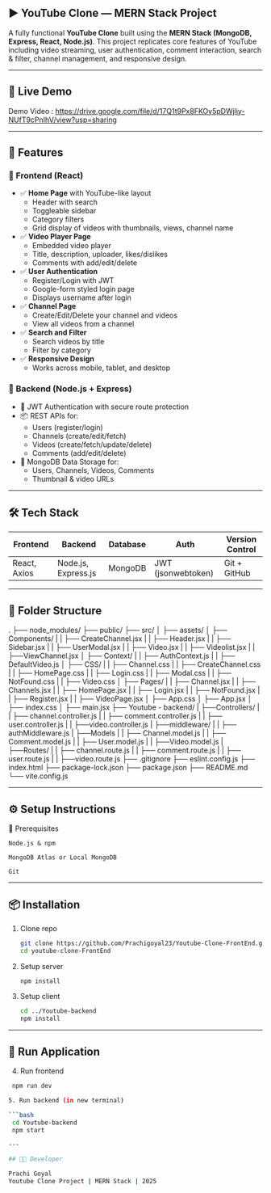 ##  ▶️ YouTube Clone — MERN Stack Project

A fully functional **YouTube Clone** built using the **MERN Stack (MongoDB, Express, React, Node.js)**. This project replicates core features of YouTube including video streaming, user authentication, comment interaction, search & filter, channel management, and responsive design.

---

## 🚀 Live Demo

Demo Video : https://drive.google.com/file/d/17Q1t9Px8FKOy5pDWjliy-NUfT9cPnIhV/view?usp=sharing

---

## 📌 Features

### 🔸 Frontend (React)

- ✅ **Home Page** with YouTube-like layout
  - Header with search
  - Toggleable sidebar
  - Category filters
  - Grid display of videos with thumbnails, views, channel name
- ✅ **Video Player Page**
  - Embedded video player
  - Title, description, uploader, likes/dislikes
  - Comments with add/edit/delete
- ✅ **User Authentication**
  - Register/Login with JWT
  - Google-form styled login page
  - Displays username after login
- ✅ **Channel Page**
  - Create/Edit/Delete your channel and videos
  - View all videos from a channel
- ✅ **Search and Filter**
  - Search videos by title
  - Filter by category
- ✅ **Responsive Design**
  - Works across mobile, tablet, and desktop

### 🔹 Backend (Node.js + Express)

- 🔐 JWT Authentication with secure route protection
- 📦 REST APIs for:
  - Users (register/login)
  - Channels (create/edit/fetch)
  - Videos (create/fetch/update/delete)
  - Comments (add/edit/delete)
- 📁 MongoDB Data Storage for:
  - Users, Channels, Videos, Comments
  - Thumbnail & video URLs

---

## 🛠 Tech Stack

| Frontend         | Backend              | Database   | Auth         | Version Control |
|------------------|----------------------|------------|--------------|-----------------|
| React, Axios     | Node.js, Express.js  | MongoDB    | JWT (jsonwebtoken) | Git + GitHub     |

---

## 📂 Folder Structure

   .
   ├── node_modules/
   ├── public/
   ├── src/
   │   ├── assets/
   │   ├── Components/
   |   |   ├── CreateChannel.jsx
   |   |   ├── Header.jsx
   |   |   ├── Sidebar.jsx
   |   |   ├── UserModal.jsx
   |   |   ├── Video.jsx
   |   |   ├── Videolist.jsx
   |   |   ├──ViewChannel.jsx
   │   ├── Context/
   |   |   ├── AuthContext.js
   |   |   ├── DefaultVideo.js
   │   ├── CSS/
   |   |   ├── Channel.css
   |   |   ├── CreateChannel.css
   |   |   ├── HomePage.css
   |   |   ├── Login.css
   |   |   ├── Modal.css
   |   |   ├── NotFound.css
   |   |   ├── Video.css
   │   ├── Pages/
   |   |   ├── Channel.jsx
   |   |   ├── Channels.jsx
   |   |   ├── HomePage.jsx
   |   |   ├── Login.jsx
   |   |   ├── NotFound.jsx
   |   |   ├── Register.jsx
   |   |   ├── VideoPage.jsx
   │   ├── App.css
   │   ├── App.jsx
   │   ├── index.css
   │   ├── main.jsx
   ├── Youtube - backend/
   |   ├──Controllers/
   |   |   ├── channel.controller.js
   |   |   ├── comment.controller.js
   |   |   ├── user.controller.js
   |   |   ├──video.controller.js
   |   ├──middleware/
   |   |   ├── authMiddleware.js
   |   ├──Models
   |   |   ├── Channel.model.js
   |   |   ├── Comment.model.js
   |   |   ├── User.model.js
   |   |   ├──Video.model.js 
   |   ├──Routes/
   |   |   ├── channel.route.js
   |   |   ├── comment.route.js
   |   |   ├── user.route.js
   |   |   ├──video.route.js
   ├── .gitignore
   ├── eslint.config.js
   ├── index.html
   ├── package-lock.json
   ├── package.json
   ├── README.md
   └── vite.config.js


---

## ⚙️ Setup Instructions

📌 Prerequisites

    Node.js & npm

    MongoDB Atlas or Local MongoDB

    Git

---

## 📦 Installation

1. Clone repo

   ```bash
   git clone https://github.com/Prachigoyal23/Youtube-Clone-FrontEnd.git
   cd youtube-clone-FrontEnd

2. Setup server

   ```bash
   npm install

3. Setup client

   ```bash
   cd ../Youtube-backend
   npm install

---

## 🚀 Run Application

4. Run frontend

  ```bash
   npm run dev

5. Run backend (in new terminal)
  
  ```bash
   cd Youtube-backend
   npm start

---

## 🧑‍💻 Developer

Prachi Goyal
Youtube Clone Project | MERN Stack | 2025